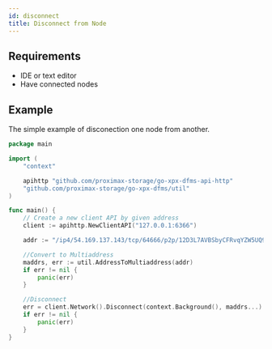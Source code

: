 ```yaml
---
id: disconnect
title: Disconnect from Node
---
```


## Requirements

- IDE or text editor
- Have connected nodes

## Example

The simple example of disconection one node from another.

```go
package main

import (
    "context"

    apihttp "github.com/proximax-storage/go-xpx-dfms-api-http"
    "github.com/proximax-storage/go-xpx-dfms/util"
)

func main() {
    // Create a new client API by given address
    client := apihttp.NewClientAPI("127.0.0.1:6366")

    addr := "/ip4/54.169.137.143/tcp/64666/p2p/12D3L7AVBSbyCFRvqYZW5UQ9h9Zc8DyfM8RaRzGGtA3oiR9MF66f"

    //Convert to Multiaddress
    maddrs, err := util.AddressToMultiaddress(addr)
    if err != nil {
        panic(err)
    }

    //Disconnect
    err = client.Network().Disconnect(context.Background(), maddrs...)
    if err != nil {
        panic(err)
    }
}
```
